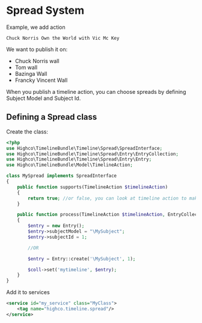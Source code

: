# Spread System

Example, we add action

    Chuck Norris Own the World with Vic Mc Key

We want to publish it on:

* Chuck Norris wall
* Tom wall
* Bazinga Wall
* Francky Vincent Wall

When you publish a timeline action, you can choose spreads by defining Subject Model and Subject Id.

## Defining a Spread class


Create the class:

````php
<?php
use Highco\TimelineBundle\Timeline\Spread\SpreadInterface;
use Highco\TimelineBundle\Timeline\Spread\Entry\EntryCollection;
use Highco\TimelineBundle\Timeline\Spread\Entry\Entry;
use Highco\TimelineBundle\Model\TimelineAction;

class MySpread implements SpreadInterface
{
    public function supports(TimelineAction $timelineAction)
    {
        return true; //or false, you can look at timeline action to make your decision
    }

    public function process(TimelineAction $timelineAction, EntryCollection $coll)
    {
        $entry = new Entry();
        $entry->subjectModel = "\MySubject";
        $entry->subjectId = 1;

        //OR

        $entry = Entry::create('\MySubject', 1);

        $coll->set('mytimeline', $entry);
    }
}
````

Add it to services


````xml
<service id="my_service" class="MyClass">
    <tag name="highco.timeline.spread"/>
</service>
````
